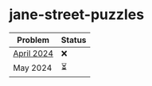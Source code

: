 # jane-street-puzzles

| Problem | Status |
|------------|---|
|   [April 2024](https://www.janestreet.com/puzzles/robot-capture-the-flag-index/)  |  ❌ |
|   May 2024  |  ⏳ |
